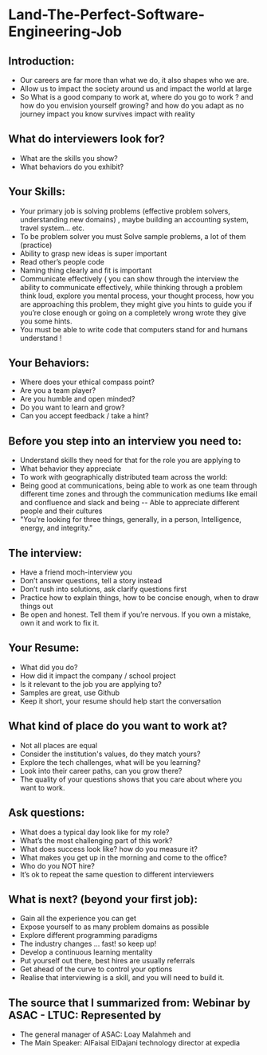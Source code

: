 # Land-The-Perfect-Software-Engineering-Job

## Introduction:

- Our careers are far more than what we do, it also shapes who we are.
- Allow us to impact the society around us and impact the world at large
- So What is a good company to work at, where do you go to work ? and how do you envision yourself growing? and how do you adapt as no journey impact you know survives impact with reality


## What do interviewers look for?

- What are the skills you show?
- What behaviors do you exhibit?


## Your Skills:

- Your primary job is solving problems (effective problem solvers, understanding new domains) , maybe building an accounting system, travel system… etc.
 - To be problem solver you must Solve sample problems, a lot of them (practice) 
- Ability to grasp new ideas is super important
- Read other’s people code
- Naming thing clearly and fit is important
- Communicate effectively ( you can show through the interview the ability to communicate effectively, while thinking through a problem think loud, explore you mental process, your thought process, how you are approaching this problem, they might give you hints to guide you if you’re close enough or going on a completely wrong wrote they give you some hints.
- You must be able to write code that computers stand for and humans understand !

## Your Behaviors: 

- Where does your ethical compass point?
- Are you a team player?
- Are you humble and open minded?
- Do you want to learn and grow?
- Can you accept feedback / take a hint?


## Before you step into an interview you need to:

- Understand skills they need for that for the role you are applying to
- What behavior they appreciate
- To work with geographically distributed team across the world:
- Being good at communications, being able to work as one team through different time zones and through the communication mediums like email and confluence and slack and being -- Able to appreciate different people and their cultures 
- "You're looking for three things, generally, in a person, Intelligence, energy, and integrity."


## The interview: 

- Have a friend moch-interview you
- Don’t answer questions, tell a story instead
- Don’t rush into solutions, ask clarify questions first
- Practice how to explain things, how to be concise enough, when to draw things out
- Be open and honest. Tell them if you’re nervous. If you own a mistake, own it and work to fix it.


## Your Resume:

- What did you do?
- How did it impact the company / school project
- Is it relevant to the job you are applying to?
- Samples are great, use Github
- Keep it short, your resume should help start the conversation


## What kind of place do you want to work at?

- Not all places are equal
- Consider the institution's values, do they match yours?
- Explore the tech challenges, what will be you learning?
- Look into their career paths, can you grow there?
- The quality of your questions shows that you care about where you want to work.	


## Ask questions:

- What does a typical day look like for my role?
- What’s the most challenging part of this work?
- What does success look like? how do you measure it?
- What makes you get up in the morning and come to the office?
- Who do you NOT hire?
- It’s ok to repeat the same question to different interviewers


## What is next? (beyond your first job):

- Gain all the experience you can get
- Expose yourself to as many problem domains as possible
- Explore different programming paradigms
- The industry changes … fast! so keep up!
- Develop a continuous learning mentality
- Put yourself out there, best hires are usually referrals
- Get ahead of the curve to control your options
- Realise that interviewing is a skill, and you will need to build it.


## The source that I summarized from: Webinar by ASAC - LTUC: Represented by 

- The general manager of ASAC: Loay Malahmeh and
- The Main Speaker:  AlFaisal ElDajani technology director at expedia

